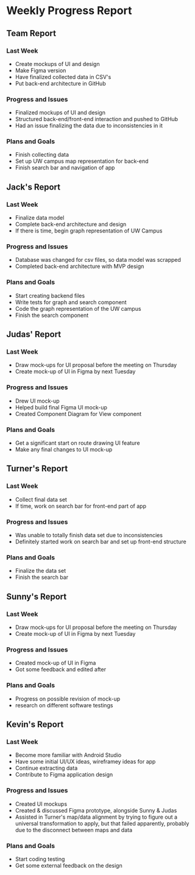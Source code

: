 # Weekly Progress Report
## Team Report
### Last Week
* Create mockups of UI and design
*   Make Figma version
* Have finalized collected data in CSV's
* Put back-end architecture in GitHub
### Progress and Issues
* Finalized mockups of UI and design
* Structured back-end/front-end interaction and pushed to GitHub
* Had an issue finalizing the data due to inconsistencies in it
### Plans and Goals
* Finish collecting data
* Set up UW campus map representation for back-end
* Finish search bar and navigation of app
## Jack's Report
### Last Week
* Finalize data model
* Complete back-end architecture and design
* If there is time, begin graph representation of UW Campus
### Progress and Issues
* Database was changed for csv files, so data model was scrapped
* Completed back-end architecture with MVP design
### Plans and Goals
* Start creating backend files
* Write tests for graph and search component
* Code the graph representation of the UW campus
* Finish the search component
## Judas' Report
### Last Week
* Draw mock-ups for UI proposal before the meeting on Thursday
* Create mock-up of UI in Figma by next Tuesday
### Progress and Issues
* Drew UI mock-up
* Helped build final Figma UI mock-up
* Created Component Diagram for View component
### Plans and Goals
* Get a significant start on route drawing UI feature
* Make any final changes to UI mock-up
## Turner's Report
### Last Week
* Collect final data set
* If time, work on search bar for front-end part of app
### Progress and Issues
* Was unable to totally finish data set due to inconsistencies
* Definitely started work on search bar and set up front-end structure
### Plans and Goals
* Finalize the data set
* Finish the search bar
## Sunny's Report
### Last Week
* Draw mock-ups for UI proposal before the meeting on Thursday
* Create mock-up of UI in Figma by next Tuesday
### Progress and Issues
* Created mock-up of UI in Figma
* Got some feedback and edited after
### Plans and Goals
* Progress on possible revision of mock-up
* research on different software testings 
## Kevin's Report
### Last Week
* Become more familiar with Android Studio
* Have some initial UI/UX ideas, wireframey ideas for app
* Continue extracting data
* Contribute to Figma application design
### Progress and Issues
* Created UI mockups
* Created & discussed Figma prototype, alongside Sunny & Judas
* Assisted in Turner's map/data alignment by trying to figure out a universal transformation to apply, but that failed apparently, probably due to the disconnect between maps and data
### Plans and Goals
* Start coding testing
* Get some external feedback on the design
